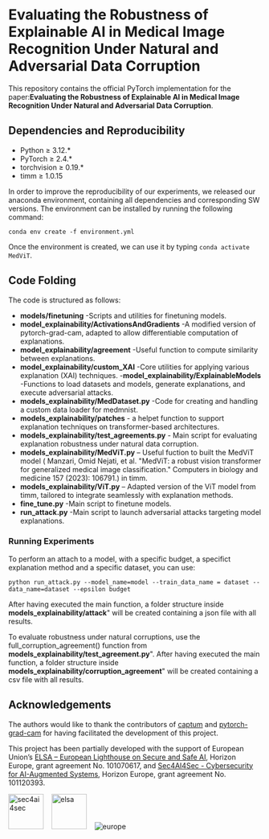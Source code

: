# Evaluating the Robustness of Explainable AI in Medical Image Recognition Under Natural and Adversarial Data Corruption

This repository contains the official PyTorch implementation for the paper:**Evaluating the Robustness of Explainable AI in Medical Image Recognition Under Natural and Adversarial Data Corruption**. 


## Dependencies and Reproducibility

- Python ≥ 3.12.*
- PyTorch ≥ 2.4.*
- torchvision ≥ 0.19.*
- timm ≥ 1.0.15

In order to improve the reproducibility of our experiments, we released our anaconda environment, containing all dependencies and corresponding SW versions. 
The environment can be installed by running the following command: 

```shell
conda env create -f environment.yml
```
Once the environment is created, we can use it by typing `conda activate MedViT`.

## Code Folding

The code is structured as follows: 


- **models/finetuning** -Scripts and utilities for finetuning models.
- **model_explainability/ActivationsAndGradients** -A modified version of pytorch-grad-cam, adapted to allow differentiable computation of explanations.
- **model_explainability/agreement** -Useful function to compute similarity between explanations.
- **model_explainability/custom_XAI** -Core utilities for applying various explanation (XAI) techniques.
-**model_explainability/ExplainableModels** -Functions to load datasets and models, generate explanations, and execute adversarial attacks.
- **models_explainability/MedDataset.py** -Code for creating and handling a custom data loader for medmnist.
- **models_explainability/patches** - a helpet function to support explanation techniques on transformer-based architectures.
- **models_explainability/test_agreements.py** - Main script for evaluating explanation robustness under natural data corruption.
- **models_explainability/MedViT.py** – Useful fuction to built the MedViT model ( Manzari, Omid Nejati, et al. "MedViT: a robust vision transformer for generalized medical image classification." Computers in biology and medicine 157 (2023): 106791.) in timm. 
- **models_explainability/ViT.py** – Adapted version of the ViT model from timm, tailored to integrate seamlessly with explanation methods.
- **fine_tune.py** -Main script to finetune models.
- **run_attack.py** -Main script to launch adversarial attacks targeting model explanations.


### Running Experiments 
To perform an attach to a model, with a specific budget, a specifict explanation method and a specific dataset, you can use:

```shell
python run_attack.py --model_name=model --train_data_name = dataset --data_name=dataset --epsilon budget
```
After having executed the main function, a folder structure inside **models_explainability/attack**" will be created containing
a json file with all results.

To evaluate robustness under natural corruptions, use the full_corruption_agreement() function from  **models_explainability/test_agreement.py**".
After having executed the main function, a folder structure inside **models_explainability/corruption_agreement**" will be created containing
a csv file with all results.


## Acknowledgements
The authors would like to thank the contributors of [captum](https://github.com/pytorch/captum) and [pytorch-grad-cam](https://github.com/jacobgil/pytorch-grad-cam) for having facilitated the development of this project.

This project has been partially developed with the support of European Union’s [ELSA – European Lighthouse on Secure and Safe AI](https://elsa-ai.eu), Horizon Europe, grant agreement No. 101070617, and [Sec4AI4Sec - Cybersecurity for AI-Augmented Systems](https://www.sec4ai4sec-project.eu), Horizon Europe, grant agreement No. 101120393.

<img src="git_images/sec4AI4sec.png" alt="sec4ai4sec" style="width:70px;"/> &nbsp;&nbsp; 
<img src="git_images/elsa.jpg" alt="elsa" style="width:70px;"/> &nbsp;&nbsp; 
<img src="git_images/FundedbytheEU.png" alt="europe" style="width:a240px;" />